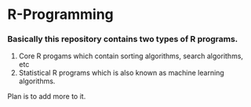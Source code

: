 # R-Programming
### Basically this repository contains two types of R programs. 
1. Core R progams which contain sorting algorithms, search algorithms, etc
2. Statistical R programs which is also known as machine learning algorithms. 

Plan is to add more to it.